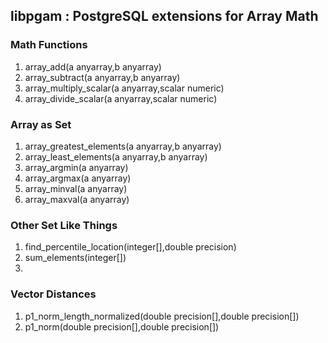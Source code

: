## libpgam : PostgreSQL extensions for Array Math

### Math Functions

1. array_add(a  anyarray,b  anyarray)
1. array_subtract(a  anyarray,b  anyarray)
1. array_multiply_scalar(a  anyarray,scalar numeric)
1. array_divide_scalar(a  anyarray,scalar numeric)

### Array as Set

1. array_greatest_elements(a  anyarray,b  anyarray)
1. array_least_elements(a  anyarray,b  anyarray)
1. array_argmin(a  anyarray)
1. array_argmax(a  anyarray)
1. array_minval(a  anyarray)
1. array_maxval(a  anyarray)

### Other Set Like Things
1. find_percentile_location(integer[],double  precision)
1. sum_elements(integer[])
1.  
### Vector Distances

1. p1_norm_length_normalized(double precision[],double precision[])
1. p1_norm(double precision[],double precision[])

